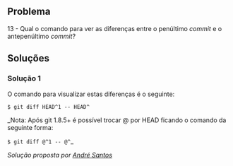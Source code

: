 ## Problema

13 - Qual o comando para ver as diferenças entre o penúltimo _commit_ e o
antepenúltimo _commit_?

## Soluções

### Solução 1

O comando para visualizar estas diferenças é o seguinte:

```
$ git diff HEAD^1 -- HEAD^
```


_Nota: Após git 1.8.5+ é possível trocar @ por HEAD ficando o comando da seguinte forma:

```$ git diff @^1 -- @^```_

*Solução proposta por [André Santos](https://github.com/Snigy24)*
